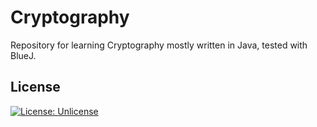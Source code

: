 # Cryptography
Repository for learning Cryptography mostly written in Java, tested with BlueJ.

## License
[![License: Unlicense](https://img.shields.io/badge/license-Unlicense-blue.svg)](http://unlicense.org/)

